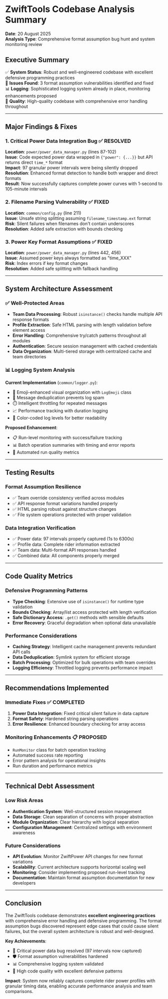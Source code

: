 # ZwiftTools Codebase Analysis Summary
**Date**: 20 August 2025  
**Analysis Type**: Comprehensive format assumption bug hunt and system monitoring review

## Executive Summary

✅ **System Status**: Robust and well-engineered codebase with excellent defensive programming practices  
🔧 **Issues Found**: 3 format assumption vulnerabilities identified and fixed  
📊 **Logging**: Sophisticated logging system already in place, monitoring enhancements proposed  
🎯 **Quality**: High-quality codebase with comprehensive error handling throughout

---

## Major Findings & Fixes

### 1. Critical Power Data Integration Bug ✅ RESOLVED
**Location**: `power/power_data_manager.py` (lines 87-102)  
**Issue**: Code expected power data wrapped in `{"power": {...}}` but API returns direct `time_*` format  
**Impact**: 97 granular power intervals were being silently dropped  
**Resolution**: Enhanced format detection to handle both wrapper and direct formats  
**Result**: Now successfully captures complete power curves with 1-second to 105-minute intervals

### 2. Filename Parsing Vulnerability ✅ FIXED
**Location**: `common/config.py` (line 211)  
**Issue**: Unsafe string splitting assuming `filename_timestamp.ext` format  
**Risk**: Silent failures when filenames don't contain underscores  
**Resolution**: Added safe extraction with bounds checking

### 3. Power Key Format Assumptions ✅ FIXED
**Location**: `power/power_data_manager.py` (lines 442, 456)  
**Issue**: Assumed power keys always formatted as "time_XXX"  
**Risk**: Index errors if key format changes  
**Resolution**: Added safe splitting with fallback handling

---

## System Architecture Assessment

### ✅ Well-Protected Areas
- **Team Data Processing**: Robust `isinstance()` checks handle multiple API response formats
- **Profile Extraction**: Safe HTML parsing with length validation before element access
- **Error Handling**: Comprehensive try/catch patterns throughout all modules
- **Authentication**: Secure session management with cached credentials
- **Data Organization**: Multi-tiered storage with centralized cache and team directories

### 📊 Logging System Analysis
**Current Implementation** (`common/logger.py`):
- 🎨 Emoji-enhanced visual organization with `LogEmoji` class
- 🔄 Message deduplication prevents log spam
- ⏱️ Intelligent throttling for repeated messages
- 📈 Performance tracking with duration logging
- 🌈 Color-coded log levels for better readability

**Proposed Enhancement**:
- 📋 Run-level monitoring with success/failure tracking
- 📊 Batch operation summaries with timing and error reports
- 🎯 Automated run quality metrics

---

## Testing Results

### Format Assumption Resilience
- ✅ Team override consistency verified across modules
- ✅ API response format variations handled properly
- ✅ HTML parsing robust against structure changes
- ✅ File system operations protected with proper validation

### Data Integration Verification
- ✅ Power data: 97 intervals properly captured (1s to 6300s)
- ✅ Profile data: Complete rider information extracted
- ✅ Team data: Multi-format API responses handled
- ✅ Combined data: All components properly merged

---

## Code Quality Metrics

### Defensive Programming Patterns
- **Type Checking**: Extensive use of `isinstance()` for runtime type validation
- **Bounds Checking**: Array/list access protected with length verification
- **Safe Dictionary Access**: `.get()` methods with sensible defaults
- **Error Recovery**: Graceful degradation when optional data unavailable

### Performance Considerations
- **Caching Strategy**: Intelligent cache management prevents redundant API calls
- **Data Deduplication**: Symlink system for efficient storage
- **Batch Processing**: Optimized for bulk operations with team overrides
- **Logging Efficiency**: Throttled logging prevents performance impact

---

## Recommendations Implemented

### Immediate Fixes ✅ COMPLETED
1. **Power Data Integration**: Fixed critical silent failure in data capture
2. **Format Safety**: Hardened string parsing operations
3. **Error Resilience**: Enhanced boundary checking for array access

### Monitoring Enhancements 📋 PROPOSED
- `RunMonitor` class for batch operation tracking
- Automated success rate reporting
- Error pattern analysis for operational insights
- Run duration and performance metrics

---

## Technical Debt Assessment

### Low Risk Areas
- **Authentication System**: Well-structured session management
- **Data Storage**: Clean separation of concerns with proper abstraction
- **Module Organization**: Clear hierarchy with logical separation
- **Configuration Management**: Centralized settings with environment awareness

### Future Considerations
- **API Evolution**: Monitor ZwiftPower API changes for new format variations
- **Scalability**: Current architecture supports horizontal scaling well
- **Monitoring**: Consider implementing proposed run-level tracking
- **Documentation**: Maintain format assumption documentation for new developers

---

## Conclusion

The ZwiftTools codebase demonstrates **excellent engineering practices** with comprehensive error handling and defensive programming. The format assumption bugs discovered represent edge cases that could cause silent failures, but the overall system architecture is robust and well-designed.

**Key Achievements**:
- 🔧 Critical power data bug resolved (97 intervals now captured)
- 🛡️ Format assumption vulnerabilities hardened
- 📊 Comprehensive logging system validated
- 🎯 High code quality with excellent defensive patterns

**Impact**: System now reliably captures complete rider power profiles with granular timing data, enabling accurate performance analysis and team comparisons.
